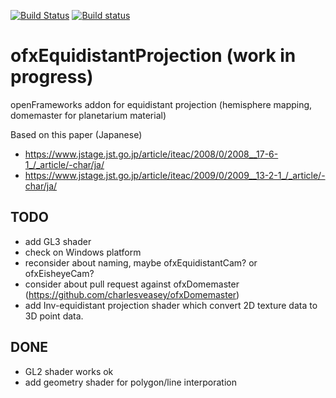 [![Build Status](https://travis-ci.org/hiroMTB/ofxEquidistantProjection.svg?branch=master)](https://travis-ci.org/hiroMTB/ofxEquidistantProjection)
[![Build status](https://ci.appveyor.com/api/projects/status/fh9f01w6yjqsyty7?svg=true)](https://ci.appveyor.com/project/hiroMTB/ofxequidistantprojection)

# ofxEquidistantProjection (work in progress)
openFrameworks addon for equidistant projection (hemisphere mapping, domemaster for planetarium material)

Based on this paper (Japanese)

+ https://www.jstage.jst.go.jp/article/iteac/2008/0/2008__17-6-1_/_article/-char/ja/
+ https://www.jstage.jst.go.jp/article/iteac/2009/0/2009__13-2-1_/_article/-char/ja/

## TODO
+ add GL3 shader
+ check on Windows platform
+ reconsider about naming, maybe ofxEquidistantCam? or ofxEisheyeCam?
+ consider about pull request against ofxDomemaster (https://github.com/charlesveasey/ofxDomemaster)
+ add Inv-equidistant projection shader which convert 2D texture data to 3D point data.

## DONE
+ GL2 shader works ok
+ add geometry shader for polygon/line interporation
